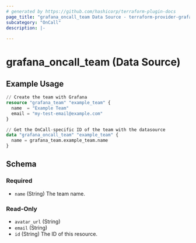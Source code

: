 ```yaml
---
# generated by https://github.com/hashicorp/terraform-plugin-docs
page_title: "grafana_oncall_team Data Source - terraform-provider-grafana"
subcategory: "OnCall"
description: |-
  
---
```


# grafana_oncall_team (Data Source)



## Example Usage

```terraform
// Create the team with Grafana
resource "grafana_team" "example_team" {
  name  = "Example Team"
  email = "my-test-email@example.com"
}

// Get the OnCall-specific ID of the team with the datasource
data "grafana_oncall_team" "example_team" {
  name = grafana_team.example_team.name
}
```

<!-- schema generated by tfplugindocs -->
## Schema

### Required

- `name` (String) The team name.

### Read-Only

- `avatar_url` (String)
- `email` (String)
- `id` (String) The ID of this resource.


